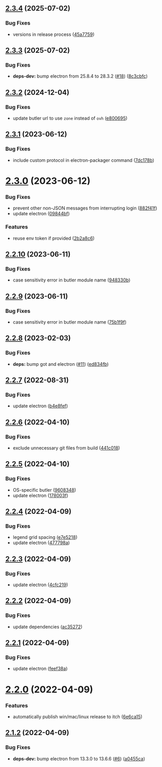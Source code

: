 ## [2.3.4](https://github.com/seleb/gui-butler/compare/v2.3.3...v2.3.4) (2025-07-02)


### Bug Fixes

* versions in release process ([45a7759](https://github.com/seleb/gui-butler/commit/45a775941481aec77b59fbbaed1e5cef9709237e))

## [2.3.3](https://github.com/seleb/gui-butler/compare/v2.3.2...v2.3.3) (2025-07-02)


### Bug Fixes

* **deps-dev:** bump electron from 25.8.4 to 28.3.2 ([#18](https://github.com/seleb/gui-butler/issues/18)) ([8c3cbfc](https://github.com/seleb/gui-butler/commit/8c3cbfce60a5c3d8f1261963146e162030e9a8e6))

## [2.3.2](https://github.com/seleb/gui-butler/compare/v2.3.1...v2.3.2) (2024-12-04)


### Bug Fixes

* update butler url to use `zone` instead of `ovh` ([e800695](https://github.com/seleb/gui-butler/commit/e800695cd8d623597f670b136d9ddd289030d8f5))

## [2.3.1](https://github.com/seleb/gui-butler/compare/v2.3.0...v2.3.1) (2023-06-12)


### Bug Fixes

* include custom protocol in electron-packager command ([7dc178b](https://github.com/seleb/gui-butler/commit/7dc178ba6e1c382315732ec5d7247b9d54c32b32))

# [2.3.0](https://github.com/seleb/gui-butler/compare/v2.2.10...v2.3.0) (2023-06-12)


### Bug Fixes

* prevent other non-JSON messages from interrupting login ([882f41f](https://github.com/seleb/gui-butler/commit/882f41fceb64f463ab3a7378dd451446fc2c9201))
* update electron ([09844bf](https://github.com/seleb/gui-butler/commit/09844bf1a20f11062077b1539f1da66bdf9fdf57))


### Features

* reuse env token if provided ([2b2a8c6](https://github.com/seleb/gui-butler/commit/2b2a8c6dfaeab26c3037e5f2777f93eda3cd71c6))

## [2.2.10](https://github.com/seleb/gui-butler/compare/v2.2.9...v2.2.10) (2023-06-11)


### Bug Fixes

* case sensitivity error in butler module name ([948330b](https://github.com/seleb/gui-butler/commit/948330b80b86c5b21560538ad78ce94d12a2322c))

## [2.2.9](https://github.com/seleb/gui-butler/compare/v2.2.8...v2.2.9) (2023-06-11)


### Bug Fixes

* case sensitivity error in butler module name ([75b1f9f](https://github.com/seleb/gui-butler/commit/75b1f9fcc06762a3b1c22b047208c705fc6b9a1b))

## [2.2.8](https://github.com/seleb/gui-butler/compare/v2.2.7...v2.2.8) (2023-02-03)


### Bug Fixes

* **deps:** bump got and electron ([#11](https://github.com/seleb/gui-butler/issues/11)) ([ed834fb](https://github.com/seleb/gui-butler/commit/ed834fb9ed841179bf30023e5cf521681594eb95))

## [2.2.7](https://github.com/seleb/gui-butler/compare/v2.2.6...v2.2.7) (2022-08-31)


### Bug Fixes

* update electron ([b4e8fef](https://github.com/seleb/gui-butler/commit/b4e8fef7e2ee78f43bf3617e25e973f42bdadc1d))

## [2.2.6](https://github.com/seleb/gui-butler/compare/v2.2.5...v2.2.6) (2022-04-10)


### Bug Fixes

* exclude unnecessary git files from build ([441c018](https://github.com/seleb/gui-butler/commit/441c018eb642133cdf2e1e877561b9df635c7d71))

## [2.2.5](https://github.com/seleb/gui-butler/compare/v2.2.4...v2.2.5) (2022-04-10)


### Bug Fixes

* OS-specific butler ([9608348](https://github.com/seleb/gui-butler/commit/96083482f5fa9ec1d56846e20922e43d8ba01535))
* update electron ([178003f](https://github.com/seleb/gui-butler/commit/178003fb14ed7a76bac5f36078555698d2c89053))

## [2.2.4](https://github.com/seleb/gui-butler/compare/v2.2.3...v2.2.4) (2022-04-09)


### Bug Fixes

* legend grid spacing ([e7e5218](https://github.com/seleb/gui-butler/commit/e7e52180e32d59fd6f9e39f2ea98fc641a86fbd2))
* update electron ([477798a](https://github.com/seleb/gui-butler/commit/477798a15e9ba854dbdd89457d67cf0ddc23ef7e))

## [2.2.3](https://github.com/seleb/gui-butler/compare/v2.2.2...v2.2.3) (2022-04-09)


### Bug Fixes

* update electron ([4cfc219](https://github.com/seleb/gui-butler/commit/4cfc219b3ecc9dd87b46a9a0d9619f79d31ff039))

## [2.2.2](https://github.com/seleb/gui-butler/compare/v2.2.1...v2.2.2) (2022-04-09)


### Bug Fixes

* update dependencies ([ac35272](https://github.com/seleb/gui-butler/commit/ac352729156648273fcba0d7e7a1b90b159bfcca))

## [2.2.1](https://github.com/seleb/gui-butler/compare/v2.2.0...v2.2.1) (2022-04-09)


### Bug Fixes

* update electron ([feef38a](https://github.com/seleb/gui-butler/commit/feef38ada5908531447eeb7c3f3ad57b431f31a6))

# [2.2.0](https://github.com/seleb/gui-butler/compare/v2.1.2...v2.2.0) (2022-04-09)


### Features

* automatically publish win/mac/linux release to itch ([6e6ca15](https://github.com/seleb/gui-butler/commit/6e6ca155738a2d7299fc1980959b0502979bc830))

## [2.1.2](https://github.com/seleb/gui-butler/compare/v2.1.1...v2.1.2) (2022-04-09)


### Bug Fixes

* **deps-dev:** bump electron from 13.3.0 to 13.6.6 ([#6](https://github.com/seleb/gui-butler/issues/6)) ([a0455ca](https://github.com/seleb/gui-butler/commit/a0455ca4b57607824a3a571a1536e61afd72aeaa))
